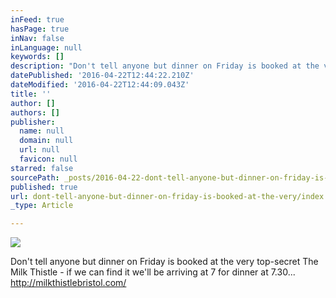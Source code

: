 ```yaml
---
inFeed: true
hasPage: true
inNav: false
inLanguage: null
keywords: []
description: "Don't tell anyone but dinner on Friday is booked at the very top-secret The Milk Thistle - if we can find it we'll be arriving at 7 for dinner at 7.30... http://milkthistlebristol.com/"
datePublished: '2016-04-22T12:44:22.210Z'
dateModified: '2016-04-22T12:44:09.043Z'
title: ''
author: []
authors: []
publisher:
  name: null
  domain: null
  url: null
  favicon: null
starred: false
sourcePath: _posts/2016-04-22-dont-tell-anyone-but-dinner-on-friday-is-booked-at-the-very.md
published: true
url: dont-tell-anyone-but-dinner-on-friday-is-booked-at-the-very/index.html
_type: Article

---
```

![](https://the-grid-user-content.s3-us-west-2.amazonaws.com/5ec49356-b47c-4712-b15e-b1143d2982de.jpg)

Don't tell anyone but dinner on Friday is booked at the very top-secret The Milk Thistle - if we can find it we'll be arriving at 7 for dinner at 7.30... http://milkthistlebristol.com/